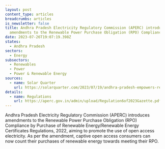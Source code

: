 ```yaml
---
layout: post
content_type: articles
breadcrumbs: articles
is_newsletter: false
title: Andhra Pradesh Electricity Regulatory Commission (APERC) introduces
  amendments to the Renewable Power Purchase Obligation (RPO) Compliance
date: 2023-07-26T19:07:19.398Z
states:
  - Andhra Pradesh
sectors:
  - Energy
subsectors:
  - Renewables
  - Power
  - Power & Renewable Energy
sources:
  - name: Solar Quarter
    url: https://solarquarter.com/2023/07/19/andhra-pradesh-empowers-renewable-energy-procurement-with-apercs-latest-amendments/#google_vignette
details:
  - name: Regulations
    url: https://aperc.gov.in/admin/upload/Regulation6of2023Gazette.pdf
---
```

Andhra Pradesh Electricity Regulatory Commission (APERC) introduces amendments to the Renewable Power Purchase Obligation (RPO) Compliance by Purchase of Renewable Energy/Renewable Energy Certificates Regulations, 2022, aiming to promote the use of open access electricity. As per the amendment, captive open access consumers can now count their purchases of renewable energy towards meeting their RPO.
